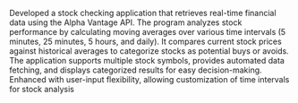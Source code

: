 Developed a stock checking application that retrieves real-time financial data using the Alpha Vantage API. The program analyzes stock performance by calculating moving averages over various time intervals (5 minutes, 25 minutes, 5 hours, and daily). It compares current stock prices against historical averages to categorize stocks as potential buys or avoids. The application supports multiple stock symbols, provides automated data fetching, and displays categorized results for easy decision-making. Enhanced with user-input flexibility, allowing customization of time intervals for stock analysis
